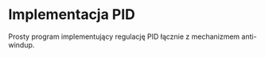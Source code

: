 # Implementacja PID

Prosty program implementujący regulację PID łącznie z mechanizmem anti-windup.
